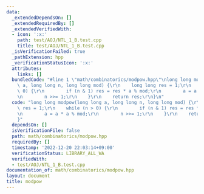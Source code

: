 ```yaml
---
data:
  _extendedDependsOn: []
  _extendedRequiredBy: []
  _extendedVerifiedWith:
  - icon: ':x:'
    path: test/AOJ/NTL_1_B.test.cpp
    title: test/AOJ/NTL_1_B.test.cpp
  _isVerificationFailed: true
  _pathExtension: hpp
  _verificationStatusIcon: ':x:'
  attributes:
    links: []
  bundledCode: "#line 1 \"math/combinatorics/modpow.hpp\"\nlong long modpow(long long\
    \ a, long long n, long long mod) {\r\n    long long res = 1;\r\n    while (n >\
    \ 0) {\r\n        if (n & 1) res = res * a % mod;\r\n        a = a * a % mod;\r\
    \n        n >>= 1;\r\n    }\r\n    return res;\r\n}\n"
  code: "long long modpow(long long a, long long n, long long mod) {\r\n    long long\
    \ res = 1;\r\n    while (n > 0) {\r\n        if (n & 1) res = res * a % mod;\r\
    \n        a = a * a % mod;\r\n        n >>= 1;\r\n    }\r\n    return res;\r\n\
    }"
  dependsOn: []
  isVerificationFile: false
  path: math/combinatorics/modpow.hpp
  requiredBy: []
  timestamp: '2022-12-20 22:03:14+09:00'
  verificationStatus: LIBRARY_ALL_WA
  verifiedWith:
  - test/AOJ/NTL_1_B.test.cpp
documentation_of: math/combinatorics/modpow.hpp
layout: document
title: modpow
---
```


